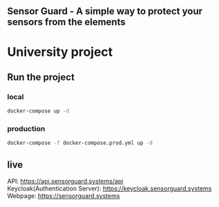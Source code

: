 ## Sensor Guard - A simple way to protect your sensors from the elements
# University project

## Run the project
### local
```bash
docker-compose up -d
```

### production
```bash
docker-compose -f docker-compose.prod.yml up -d
```

## live
API: https://api.sensorguard.systems/api  
Keycloak(Authentication Server): https://keycloak.sensorguard.systems  
Webpage: https://sensorguard.systems  
